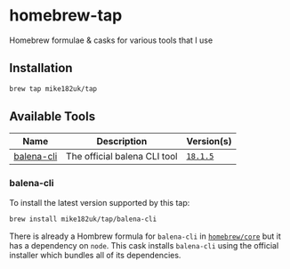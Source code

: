 # homebrew-tap

Homebrew formulae & casks for various tools that I use

## Installation

```sh
brew tap mike182uk/tap
```

## Available Tools

| Name | Description | Version(s) |
|------|-------------|----------|
| [balena-cli](https://github.com/balena-io/balena-cli) | The official balena CLI tool | [`18.1.5`](https://github.com/balena-io/balena-cli/releases/tag/v18.1.5)

### balena-cli

To install the latest version supported by this tap:

```sh
brew install mike182uk/tap/balena-cli
```

There is already a Hombrew formula for `balena-cli` in [`homebrew/core`](https://github.com/Homebrew/homebrew-core/blob/HEAD/Formula/b/balena-cli.rb) but it has a dependency on `node`. This cask installs `balena-cli` using the official installer which bundles all of its dependencies.
